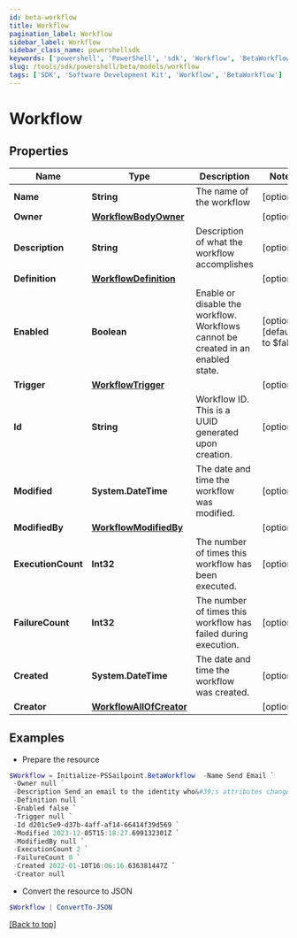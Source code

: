 ```yaml
---
id: beta-workflow
title: Workflow
pagination_label: Workflow
sidebar_label: Workflow
sidebar_class_name: powershellsdk
keywords: ['powershell', 'PowerShell', 'sdk', 'Workflow', 'BetaWorkflow'] 
slug: /tools/sdk/powershell/beta/models/workflow
tags: ['SDK', 'Software Development Kit', 'Workflow', 'BetaWorkflow']
---
```



# Workflow

## Properties

Name | Type | Description | Notes
------------ | ------------- | ------------- | -------------
**Name** | **String** | The name of the workflow | [optional] 
**Owner** | [**WorkflowBodyOwner**](workflow-body-owner) |  | [optional] 
**Description** | **String** | Description of what the workflow accomplishes | [optional] 
**Definition** | [**WorkflowDefinition**](workflow-definition) |  | [optional] 
**Enabled** | **Boolean** | Enable or disable the workflow.  Workflows cannot be created in an enabled state. | [optional] [default to $false]
**Trigger** | [**WorkflowTrigger**](workflow-trigger) |  | [optional] 
**Id** | **String** | Workflow ID. This is a UUID generated upon creation. | [optional] 
**Modified** | **System.DateTime** | The date and time the workflow was modified. | [optional] 
**ModifiedBy** | [**WorkflowModifiedBy**](workflow-modified-by) |  | [optional] 
**ExecutionCount** | **Int32** | The number of times this workflow has been executed. | [optional] 
**FailureCount** | **Int32** | The number of times this workflow has failed during execution. | [optional] 
**Created** | **System.DateTime** | The date and time the workflow was created. | [optional] 
**Creator** | [**WorkflowAllOfCreator**](workflow-all-of-creator) |  | [optional] 

## Examples

- Prepare the resource
```powershell
$Workflow = Initialize-PSSailpoint.BetaWorkflow  -Name Send Email `
 -Owner null `
 -Description Send an email to the identity who&#39;s attributes changed. `
 -Definition null `
 -Enabled false `
 -Trigger null `
 -Id d201c5e9-d37b-4aff-af14-66414f39d569 `
 -Modified 2023-12-05T15:18:27.699132301Z `
 -ModifiedBy null `
 -ExecutionCount 2 `
 -FailureCount 0 `
 -Created 2022-01-10T16:06:16.636381447Z `
 -Creator null
```

- Convert the resource to JSON
```powershell
$Workflow | ConvertTo-JSON
```


[[Back to top]](#) 

